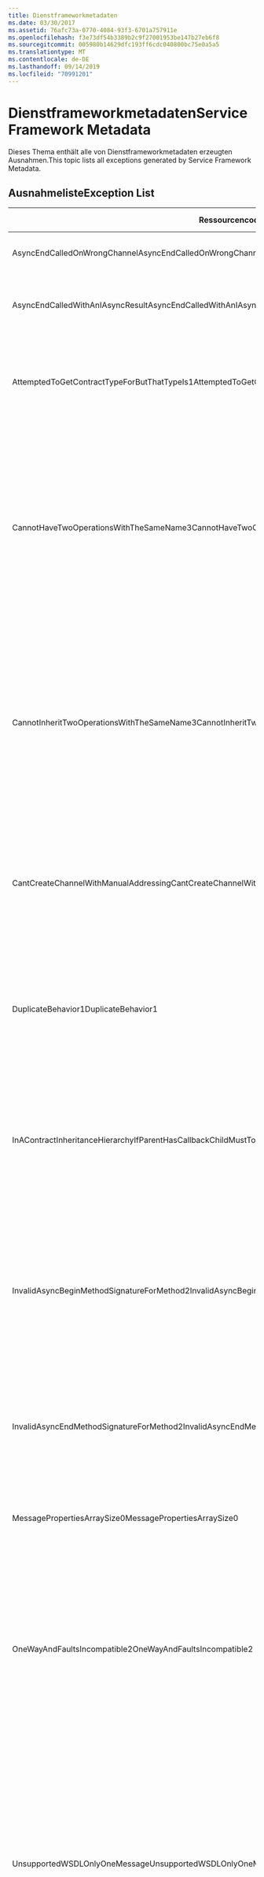 ```yaml
---
title: Dienstframeworkmetadaten
ms.date: 03/30/2017
ms.assetid: 76afc73a-0770-4084-93f3-6701a757911e
ms.openlocfilehash: f3e73df54b3389b2c9f27001953be147b27eb6f8
ms.sourcegitcommit: 005980b14629dfc193ff6cdc040800bc75e0a5a5
ms.translationtype: MT
ms.contentlocale: de-DE
ms.lasthandoff: 09/14/2019
ms.locfileid: "70991201"
---
```

# <a name="service-framework-metadata"></a><span data-ttu-id="0078a-102">Dienstframeworkmetadaten</span><span class="sxs-lookup"><span data-stu-id="0078a-102">Service Framework Metadata</span></span>
<span data-ttu-id="0078a-103">Dieses Thema enthält alle von Dienstframeworkmetadaten erzeugten Ausnahmen.</span><span class="sxs-lookup"><span data-stu-id="0078a-103">This topic lists all exceptions generated by Service Framework Metadata.</span></span>  
  
## <a name="exception-list"></a><span data-ttu-id="0078a-104">Ausnahmeliste</span><span class="sxs-lookup"><span data-stu-id="0078a-104">Exception List</span></span>  
  
|<span data-ttu-id="0078a-105">Ressourcencode</span><span class="sxs-lookup"><span data-stu-id="0078a-105">Resource Code</span></span>|<span data-ttu-id="0078a-106">Ressourcenzeichenfolge</span><span class="sxs-lookup"><span data-stu-id="0078a-106">Resource String</span></span>|  
|-------------------|---------------------|  
|<span data-ttu-id="0078a-107">AsyncEndCalledOnWrongChannel</span><span class="sxs-lookup"><span data-stu-id="0078a-107">AsyncEndCalledOnWrongChannel</span></span>|<span data-ttu-id="0078a-108">Async End hat einen Aufruf auf dem falschen Kanal platziert.</span><span class="sxs-lookup"><span data-stu-id="0078a-108">An asynchronous End was called on the wrong channel.</span></span>|  
|<span data-ttu-id="0078a-109">AsyncEndCalledWithAnIAsyncResult</span><span class="sxs-lookup"><span data-stu-id="0078a-109">AsyncEndCalledWithAnIAsyncResult</span></span>|<span data-ttu-id="0078a-110">Async End hat einen Aufruf mit einem IAsyncResult-Wert aus einer anderen Begin-Methode platziert.</span><span class="sxs-lookup"><span data-stu-id="0078a-110">An asynchronous End was called with an IAsyncResult from a different Begin method.</span></span>|  
|<span data-ttu-id="0078a-111">AttemptedToGetContractTypeForButThatTypeIs1</span><span class="sxs-lookup"><span data-stu-id="0078a-111">AttemptedToGetContractTypeForButThatTypeIs1</span></span>|<span data-ttu-id="0078a-112">Es wurde versucht, den Vertragstyp für das angegebene Element abzurufen.</span><span class="sxs-lookup"><span data-stu-id="0078a-112">Attempted to get contract type for the specified.</span></span> <span data-ttu-id="0078a-113">Der Typ ist jedoch kein ServiceContract und vererbt keinen ServiceContract.</span><span class="sxs-lookup"><span data-stu-id="0078a-113">The type is not a ServiceContract and it does not inherit a ServiceContract.</span></span>|  
|<span data-ttu-id="0078a-114">CannotHaveTwoOperationsWithTheSameName3</span><span class="sxs-lookup"><span data-stu-id="0078a-114">CannotHaveTwoOperationsWithTheSameName3</span></span>|<span data-ttu-id="0078a-115">Es können keine zwei Vorgänge im selben Vertrag mit dem gleichen Namen bestehen.</span><span class="sxs-lookup"><span data-stu-id="0078a-115">Cannot have two operations in the same contract with the same name.</span></span> <span data-ttu-id="0078a-116">Die angegebenen Methoden im angegebenen Typ verstoßen gegen diese Regel.</span><span class="sxs-lookup"><span data-stu-id="0078a-116">The specified methods in the specified type violate this rule.</span></span> <span data-ttu-id="0078a-117">Ändern Sie den Namen eines der Vorgänge, indem Sie den Methodennamen ändern oder indem Sie die Name-Eigenschaft von OperationContractAttribute verwenden.</span><span class="sxs-lookup"><span data-stu-id="0078a-117">Change the name of one of the operations by changing the method name or by using the Name property of OperationContractAttribute.</span></span>|  
|<span data-ttu-id="0078a-118">CannotInheritTwoOperationsWithTheSameName3</span><span class="sxs-lookup"><span data-stu-id="0078a-118">CannotInheritTwoOperationsWithTheSameName3</span></span>|<span data-ttu-id="0078a-119">Es können keine zwei Vorgänge mit dem gleichen Namen vererbt werden.</span><span class="sxs-lookup"><span data-stu-id="0078a-119">Cannot inherit two different operations with the same name.</span></span> <span data-ttu-id="0078a-120">Der angegebene Vorgang aus den angegebenen Verträgen verstößt gegen diese Regel.</span><span class="sxs-lookup"><span data-stu-id="0078a-120">The specified operation from the specified contracts violate this rule.</span></span> <span data-ttu-id="0078a-121">Ändern Sie den Namen eines der Vorgänge, indem Sie den Methodennamen ändern oder indem Sie die Name-Eigenschaft von OperationContractAttribute verwenden.</span><span class="sxs-lookup"><span data-stu-id="0078a-121">Change the name of one of the operations by changing the method name or by using the Name property of OperationContractAttribute.</span></span>|  
|<span data-ttu-id="0078a-122">CantCreateChannelWithManualAddressing</span><span class="sxs-lookup"><span data-stu-id="0078a-122">CantCreateChannelWithManualAddressing</span></span>|<span data-ttu-id="0078a-123">Es ist nicht möglich, einen Kanal für einen Vertrag zu erstellen, für den das Anforderung/Antwort-Prinzip und eine Bindung für die manuelle Adressierung erforderlich sind, der jedoch nur die Duplexkommunikation unterstützt.</span><span class="sxs-lookup"><span data-stu-id="0078a-123">Cannot create a channel for a contract that requires a request/reply and a binding that requires manual addressing but only supports duplex communication.</span></span>|  
|<span data-ttu-id="0078a-124">DuplicateBehavior1</span><span class="sxs-lookup"><span data-stu-id="0078a-124">DuplicateBehavior1</span></span>|<span data-ttu-id="0078a-125">Der Wert kann der Auflistung nicht hinzugefügt werden.</span><span class="sxs-lookup"><span data-stu-id="0078a-125">The value cannot be added to the collection.</span></span> <span data-ttu-id="0078a-126">Die Auflistung enthält bereits ein Element des angegebenen Typs.</span><span class="sxs-lookup"><span data-stu-id="0078a-126">The collection already contains an item of the same specified type.</span></span> <span data-ttu-id="0078a-127">Die Auflistung unterstützt jedoch nur eine Instanz jedes Typs.</span><span class="sxs-lookup"><span data-stu-id="0078a-127">This collection only supports one instance of each type.</span></span>|  
|<span data-ttu-id="0078a-128">InAContractInheritanceHierarchyIfParentHasCallbackChildMustToo</span><span class="sxs-lookup"><span data-stu-id="0078a-128">InAContractInheritanceHierarchyIfParentHasCallbackChildMustToo</span></span>|<span data-ttu-id="0078a-129">Da der angegebene Basisdienstvertrag einen angegebenen Rückrufvertrag aufweist, muss der angegebene abgeleitete Dienstvertrag ebenfalls entweder den angegebenen Typ oder einen abgeleiteten Typ als Rückrufvertrag angeben.</span><span class="sxs-lookup"><span data-stu-id="0078a-129">Because the specified base service contract has a specified callback contract, the specified derived service contract must also specify either the specified type, or a derived type as its callback contract.</span></span>|  
|<span data-ttu-id="0078a-130">InvalidAsyncBeginMethodSignatureForMethod2</span><span class="sxs-lookup"><span data-stu-id="0078a-130">InvalidAsyncBeginMethodSignatureForMethod2</span></span>|<span data-ttu-id="0078a-131">Ungültige Signatur der async-Begin-Methode für die angegebene Methode in ServiceContract-Typ.</span><span class="sxs-lookup"><span data-stu-id="0078a-131">Invalid asynchronous Begin method signature for the specified method in the specified ServiceContract type.</span></span> <span data-ttu-id="0078a-132">Die Begin-Methode muss einen AsyncCallback und ein Objekt als die beiden letzten Argumente annehmen und ein IAsyncResult zurückgeben.</span><span class="sxs-lookup"><span data-stu-id="0078a-132">Your begin method must take an AsyncCallback and an object as the last two arguments and return an IAsyncResult.</span></span>|  
|<span data-ttu-id="0078a-133">InvalidAsyncEndMethodSignatureForMethod2</span><span class="sxs-lookup"><span data-stu-id="0078a-133">InvalidAsyncEndMethodSignatureForMethod2</span></span>|<span data-ttu-id="0078a-134">Ungültige Signatur der async-End-Methode für die angegebene Methode in ServiceContract-Typ.</span><span class="sxs-lookup"><span data-stu-id="0078a-134">Invalid asynchronous End method signature for the specified method in the specified ServiceContract type.</span></span> <span data-ttu-id="0078a-135">Die End-Methode muss ein IAsyncResult als letztes Argument annehmen.</span><span class="sxs-lookup"><span data-stu-id="0078a-135">Your end method must take an IAsyncResult as the last argument.</span></span>|  
|<span data-ttu-id="0078a-136">MessagePropertiesArraySize0</span><span class="sxs-lookup"><span data-stu-id="0078a-136">MessagePropertiesArraySize0</span></span>|<span data-ttu-id="0078a-137">Das übergebene Array kann nicht alle Eigenschaften in dieser Auflistung aufnehmen.</span><span class="sxs-lookup"><span data-stu-id="0078a-137">The array that was passed does not have enough space to hold all the properties contained by this collection.</span></span>|  
|<span data-ttu-id="0078a-138">OneWayAndFaultsIncompatible2</span><span class="sxs-lookup"><span data-stu-id="0078a-138">OneWayAndFaultsIncompatible2</span></span>|<span data-ttu-id="0078a-139">Die angegebene Methode im angegebenen Typ ist als IsOneWay=true gekennzeichnet und deklariert mindestens ein FaultContractAttribute.</span><span class="sxs-lookup"><span data-stu-id="0078a-139">The specified method in the specified type is marked as IsOneWay=true and declares one or more FaultContractAttributes.</span></span> <span data-ttu-id="0078a-140">Unidirektionale Methoden können FaultContractAttributes nicht deklarieren.</span><span class="sxs-lookup"><span data-stu-id="0078a-140">One-way methods cannot declare FaultContractAttributes.</span></span> <span data-ttu-id="0078a-141">Ändern Sie IsOneWay in False, oder entfernen Sie die FaultContractAttributes, um den Fehler zu beheben.</span><span class="sxs-lookup"><span data-stu-id="0078a-141">Change IsOneWay to false or remove the FaultContractAttributes.</span></span>|  
|<span data-ttu-id="0078a-142">UnsupportedWSDLOnlyOneMessage</span><span class="sxs-lookup"><span data-stu-id="0078a-142">UnsupportedWSDLOnlyOneMessage</span></span>|<span data-ttu-id="0078a-143">Nicht unterstützte Web Services Description Language (WSDL).</span><span class="sxs-lookup"><span data-stu-id="0078a-143">Unsupported Web Services Description Language.</span></span> <span data-ttu-id="0078a-144">Bei Fehlernachrichten wird nur ein Nachrichtenteil unterstützt.</span><span class="sxs-lookup"><span data-stu-id="0078a-144">Only one message part is supported for fault messages.</span></span> <span data-ttu-id="0078a-145">Diese Fehlermeldung verweist auf mehr als einen Nachrichtenteil.</span><span class="sxs-lookup"><span data-stu-id="0078a-145">This fault message refers to more than one message part.</span></span> <span data-ttu-id="0078a-146">Wenn Sie über Bearbeitungszugriff für die WSDL-Datei verfügen, können Sie das Problem beheben, indem Sie die zusätzlichen Nachrichtenteile entfernen, sodass die Fehlernachricht nur auf einen Teil verweist.</span><span class="sxs-lookup"><span data-stu-id="0078a-146">If you have edit access to the Web Services Description Language file, you can fix the problem by removing the extra message parts such that fault message references just one part.</span></span>|  
|<span data-ttu-id="0078a-147">UnsupportedWSDLTheFault</span><span class="sxs-lookup"><span data-stu-id="0078a-147">UnsupportedWSDLTheFault</span></span>|<span data-ttu-id="0078a-148">Nicht unterstützte Web Services Description Language (WSDL).</span><span class="sxs-lookup"><span data-stu-id="0078a-148">Unsupported Web Services Description Language.</span></span> <span data-ttu-id="0078a-149">Der Fehlernachrichtenteil muss auf ein Element verweisen.</span><span class="sxs-lookup"><span data-stu-id="0078a-149">The fault message part must reference an element.</span></span> <span data-ttu-id="0078a-150">Diese Fehlermeldung verweist nicht auf ein Element.</span><span class="sxs-lookup"><span data-stu-id="0078a-150">This fault message does not refer to an element.</span></span> <span data-ttu-id="0078a-151">Wenn Sie über Bearbeitungszugriff für das WSDL-Dokument verfügen, können Sie das Problem beheben, indem Sie mit dem element-Attribut auf ein Schemaelement verweisen.</span><span class="sxs-lookup"><span data-stu-id="0078a-151">If you have edit access to the Web Services Definition Language document, you can fix the problem by referencing a schema element using the 'element' attribute.</span></span>|  
|<span data-ttu-id="0078a-152">WsdlImportErrorDependencyDetail</span><span class="sxs-lookup"><span data-stu-id="0078a-152">WsdlImportErrorDependencyDetail</span></span>|<span data-ttu-id="0078a-153">Fehler beim Importieren des angegebenen Elements, von dem der andere angegebene Wert abhängt.</span><span class="sxs-lookup"><span data-stu-id="0078a-153">An error occurred while importing the specified that the other specified value is dependent on.</span></span> <span data-ttu-id="0078a-154">Der Xpath wird ebenfalls angegeben.</span><span class="sxs-lookup"><span data-stu-id="0078a-154">The Xpath is also specified.</span></span>|  
|<span data-ttu-id="0078a-155">XsdMissingRequiredAttribute1</span><span class="sxs-lookup"><span data-stu-id="0078a-155">XsdMissingRequiredAttribute1</span></span>|<span data-ttu-id="0078a-156">Das angegebene erforderliche Attribut ist nicht vorhanden.</span><span class="sxs-lookup"><span data-stu-id="0078a-156">Missing the specified required attribute.</span></span>|
